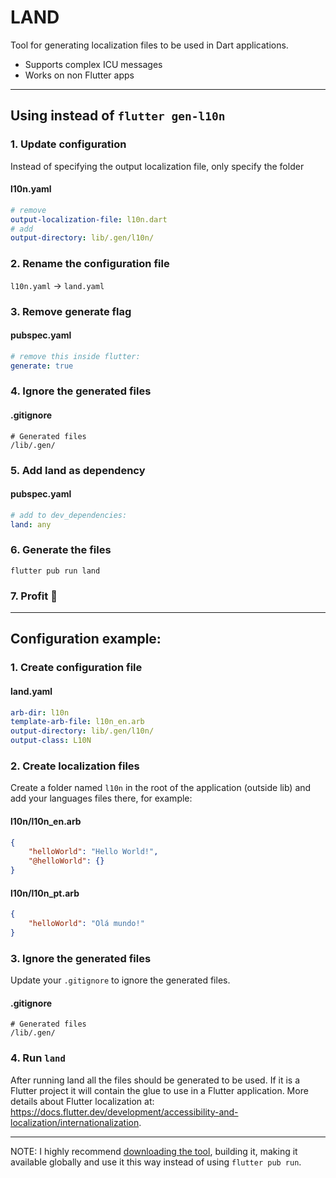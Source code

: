 # LAND

Tool for generating localization files to be used in Dart applications.

- Supports complex ICU messages
- Works on non Flutter apps

---

## Using instead of `flutter gen-l10n`


### 1. Update configuration
Instead of specifying the output localization file, only specify the folder
#### **l10n.yaml**
```yaml
# remove
output-localization-file: l10n.dart
# add
output-directory: lib/.gen/l10n/
```

### 2. Rename the configuration file
`l10n.yaml` -> `land.yaml`

### 3. Remove generate flag
#### **pubspec.yaml**
```yaml
# remove this inside flutter:
generate: true
```

### 4. Ignore the generated files
#### **.gitignore**
```
# Generated files
/lib/.gen/
```

### 5. Add land as dependency
#### **pubspec.yaml**
```yaml
# add to dev_dependencies:
land: any
```

### 6. Generate the files
```
flutter pub run land
```

### 7. Profit 🚀

---

## Configuration example:

### 1. Create configuration file
#### **land.yaml**
```yaml
arb-dir: l10n
template-arb-file: l10n_en.arb
output-directory: lib/.gen/l10n/
output-class: L10N
```

### 2. Create localization files
Create a folder named `l10n` in the root of the application (outside lib) and add your languages files there, for example:

#### **l10n/l10n_en.arb**
```json
{
    "helloWorld": "Hello World!",
    "@helloWorld": {}
}
```
#### **l10n/l10n_pt.arb**
```json
{
    "helloWorld": "Olá mundo!"
}
```
### 3. Ignore the generated files
Update your `.gitignore` to ignore the generated files.
#### **.gitignore**
```
# Generated files
/lib/.gen/
```

### 4. Run `land`
After running land all the files should be generated to be used. If it is a Flutter project it will contain the glue to use in a Flutter application. More details about Flutter localization at: https://docs.flutter.dev/development/accessibility-and-localization/internationalization.

---

NOTE: I highly recommend [downloading the tool](https://github.com/lslv1243/land.git), building it, making it available globally and use it this way instead of using `flutter pub run`.